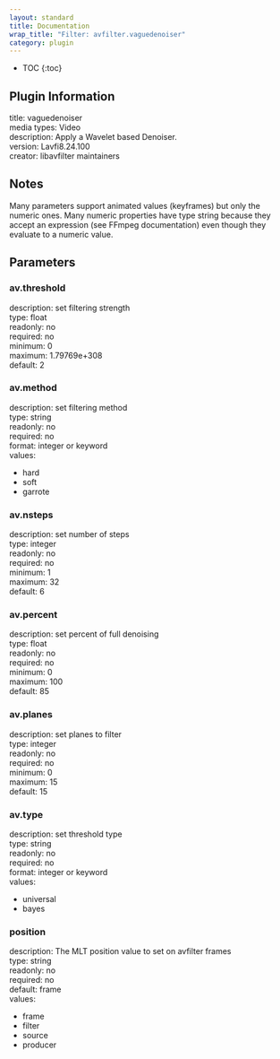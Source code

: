 ```yaml
---
layout: standard
title: Documentation
wrap_title: "Filter: avfilter.vaguedenoiser"
category: plugin
---
```

* TOC
{:toc}

## Plugin Information

title: vaguedenoiser  
media types:
Video  
description: Apply a Wavelet based Denoiser.  
version: Lavfi8.24.100  
creator: libavfilter maintainers  

## Notes

Many parameters support animated values (keyframes) but only the numeric ones. Many numeric properties have type string because they accept an expression (see FFmpeg documentation) even though they evaluate to a numeric value.

## Parameters

### av.threshold

  
description:
set filtering strength  
type: float  
readonly: no  
required: no  
minimum: 0  
maximum: 1.79769e+308  
default: 2  

### av.method

  
description:
set filtering method  
type: string  
readonly: no  
required: no  
format: integer or keyword  
values:  

* hard
* soft
* garrote

### av.nsteps

  
description:
set number of steps  
type: integer  
readonly: no  
required: no  
minimum: 1  
maximum: 32  
default: 6  

### av.percent

  
description:
set percent of full denoising  
type: float  
readonly: no  
required: no  
minimum: 0  
maximum: 100  
default: 85  

### av.planes

  
description:
set planes to filter  
type: integer  
readonly: no  
required: no  
minimum: 0  
maximum: 15  
default: 15  

### av.type

  
description:
set threshold type  
type: string  
readonly: no  
required: no  
format: integer or keyword  
values:  

* universal
* bayes

### position

  
description:
The MLT position value to set on avfilter frames  
type: string  
readonly: no  
required: no  
default: frame  
values:  

* frame
* filter
* source
* producer

